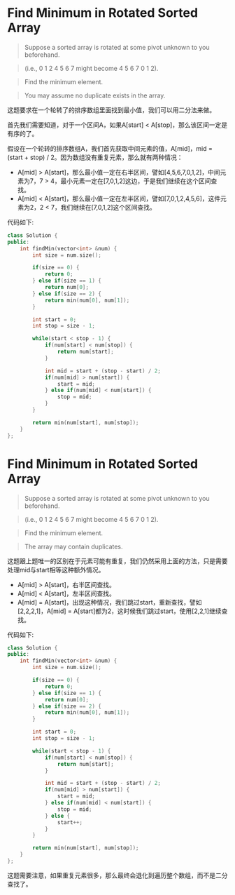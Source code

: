 # Find Minimum in Rotated Sorted Array

> Suppose a sorted array is rotated at some pivot unknown to you beforehand.

> (i.e., 0 1 2 4 5 6 7 might become 4 5 6 7 0 1 2).

> Find the minimum element.

> You may assume no duplicate exists in the array.

这题要求在一个轮转了的排序数组里面找到最小值，我们可以用二分法来做。

首先我们需要知道，对于一个区间A，如果A[start] < A[stop]，那么该区间一定是有序的了。

假设在一个轮转的排序数组A，我们首先获取中间元素的值，A[mid]，mid = (start + stop) / 2。因为数组没有重复元素，那么就有两种情况：

+ A[mid] > A[start]，那么最小值一定在右半区间，譬如[4,5,6,7,0,1,2]，中间元素为7，7 > 4，最小元素一定在[7,0,1,2]这边，于是我们继续在这个区间查找。
+ A[mid] < A[start]，那么最小值一定在左半区间，譬如[7,0,1,2,4,5,6]，这件元素为2，2 < 7，我们继续在[7,0,1,2]这个区间查找。

代码如下:

```c++
class Solution {
public:
    int findMin(vector<int> &num) {
        int size = num.size();

        if(size == 0) {
            return 0;
        } else if(size == 1) {
            return num[0];
        } else if(size == 2) {
            return min(num[0], num[1]);
        }

        int start = 0;
        int stop = size - 1;

        while(start < stop - 1) {
            if(num[start] < num[stop]) {
                return num[start];
            }

            int mid = start + (stop - start) / 2;
            if(num[mid] > num[start]) {
                start = mid;
            } else if(num[mid] < num[start]) {
                stop = mid;
            }
        }

        return min(num[start], num[stop]);
    }
};
```

# Find Minimum in Rotated Sorted Array

> Suppose a sorted array is rotated at some pivot unknown to you beforehand.

> (i.e., 0 1 2 4 5 6 7 might become 4 5 6 7 0 1 2).

> Find the minimum element.

> The array may contain duplicates.

这题跟上题唯一的区别在于元素可能有重复，我们仍然采用上面的方法，只是需要处理mid与start相等这种额外情况。

+ A[mid] > A[start]，右半区间查找。
+ A[mid] < A[start]，左半区间查找。
+ A[mid] = A[start]，出现这种情况，我们跳过start，重新查找，譬如[2,2,2,1]，A[mid] = A[start]都为2，这时候我们跳过start，使用[2,2,1]继续查找。

代码如下:

```c++
class Solution {
public:
    int findMin(vector<int> &num) {
        int size = num.size();

        if(size == 0) {
            return 0;
        } else if(size == 1) {
            return num[0];
        } else if(size == 2) {
            return min(num[0], num[1]);
        }

        int start = 0;
        int stop = size - 1;

        while(start < stop - 1) {
            if(num[start] < num[stop]) {
                return num[start];
            }

            int mid = start + (stop - start) / 2;
            if(num[mid] > num[start]) {
                start = mid;
            } else if(num[mid] < num[start]) {
                stop = mid;
            } else {
                start++;
            }
        }

        return min(num[start], num[stop]);
    }
};
```

这题需要注意，如果重复元素很多，那么最终会退化到遍历整个数组，而不是二分查找了。
